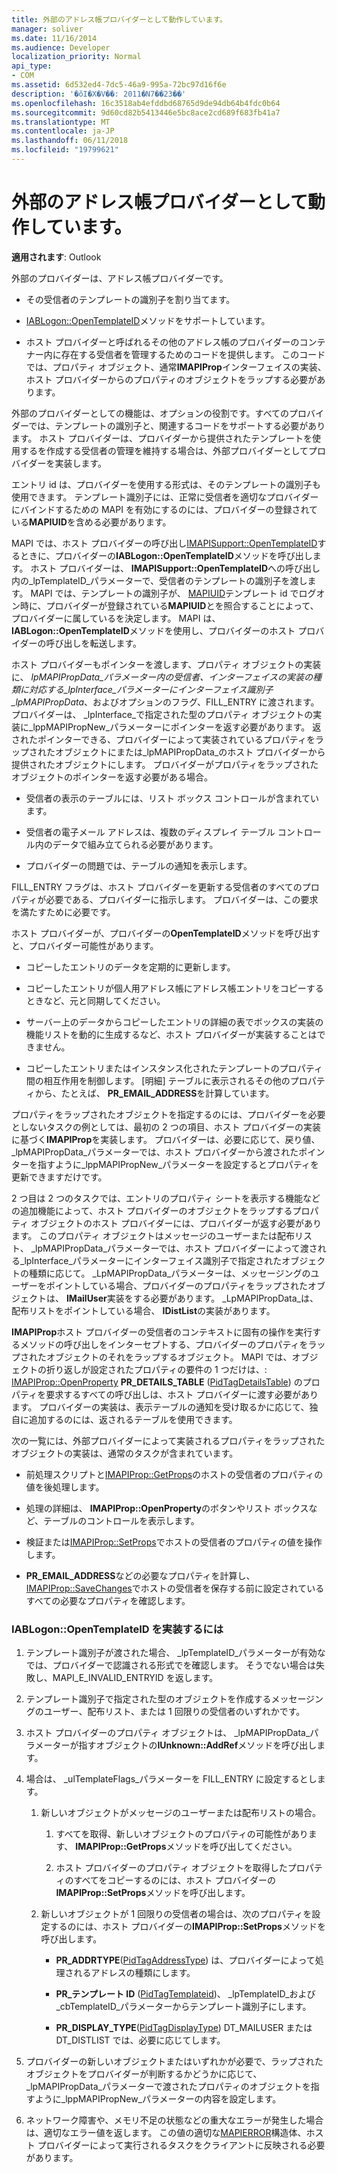 ```yaml
---
title: 外部のアドレス帳プロバイダーとして動作しています。
manager: soliver
ms.date: 11/16/2014
ms.audience: Developer
localization_priority: Normal
api_type:
- COM
ms.assetid: 6d532ed4-7dc5-46a9-995a-72bc97d16f6e
description: '�ŏI�X�V��: 2011�N7��23��'
ms.openlocfilehash: 16c3518ab4efddbd68765d9de94db64b4fdc0b64
ms.sourcegitcommit: 9d60cd82b5413446e5bc8ace2cd689f683fb41a7
ms.translationtype: MT
ms.contentlocale: ja-JP
ms.lasthandoff: 06/11/2018
ms.locfileid: "19799621"
---
```

# <a name="acting-as-a-foreign-address-book-provider"></a>外部のアドレス帳プロバイダーとして動作しています。

**適用されます**: Outlook 
  
外部のプロバイダーは、アドレス帳プロバイダーです。 
  
- その受信者のテンプレートの識別子を割り当てます。
    
- [IABLogon::OpenTemplateID](iablogon-opentemplateid.md)メソッドをサポートしています。 
    
- ホスト プロバイダーと呼ばれるその他のアドレス帳のプロバイダーのコンテナー内に存在する受信者を管理するためのコードを提供します。 このコードでは、プロパティ オブジェクト、通常**IMAPIProp**インターフェイスの実装、ホスト プロバイダーからのプロパティのオブジェクトをラップする必要があります。 
    
外部のプロバイダーとしての機能は、オプションの役割です。すべてのプロバイダーでは、テンプレートの識別子と、関連するコードをサポートする必要があります。 ホスト プロバイダーは、プロバイダーから提供されたテンプレートを使用するを作成する受信者の管理を維持する場合は、外部プロバイダーとしてプロバイダーを実装します。 
  
エントリ id は、プロバイダーを使用する形式は、そのテンプレートの識別子も使用できます。 テンプレート識別子には、正常に受信者を適切なプロバイダーにバインドするための MAPI を有効にするのには、プロバイダーの登録されている**MAPIUID**を含める必要があります。 
  
MAPI では、ホスト プロバイダーの呼び出し[IMAPISupport::OpenTemplateID](imapisupport-opentemplateid.md)するときに、プロバイダーの**IABLogon::OpenTemplateID**メソッドを呼び出します。 ホスト プロバイダーは、 **IMAPISupport::OpenTemplateID**への呼び出し内の_lpTemplateID_パラメーターで、受信者のテンプレートの識別子を渡します。 MAPI では、テンプレートの識別子が、 [MAPIUID](mapiuid.md)テンプレート id でログオン時に、プロバイダーが登録されている**MAPIUID**とを照合することによって、プロバイダーに属しているを決定します。 MAPI は、 **IABLogon::OpenTemplateID**メソッドを使用し、プロバイダーのホスト プロバイダーの呼び出しを転送します。 
  
ホスト プロバイダーもポインターを渡します、プロパティ オブジェクトの実装に、 _lpMAPIPropData_パラメーター内の受信者、インターフェイスの実装の種類に対応する_lpInterface_パラメーターにインターフェイス識別子_lpMAPIPropData_、およびオプションのフラグ、FILL_ENTRY に渡されます。 プロバイダーは、 _lpInterface_で指定された型のプロパティ オブジェクトの実装に_lppMAPIPropNew_パラメーターにポインターを返す必要があります。 返されたポインターできる、プロバイダーによって実装されているプロパティをラップされたオブジェクトにまたは_lpMAPIPropData_のホスト プロバイダーから提供されたオブジェクトにします。 プロバイダーがプロパティをラップされたオブジェクトのポインターを返す必要がある場合。
  
- 受信者の表示のテーブルには、リスト ボックス コントロールが含まれています。
    
- 受信者の電子メール アドレスは、複数のディスプレイ テーブル コントロール内のデータで組み立てられる必要があります。
    
- プロバイダーの問題では、テーブルの通知を表示します。
    
FILL_ENTRY フラグは、ホスト プロバイダーを更新する受信者のすべてのプロパティが必要である、プロバイダーに指示します。 プロバイダーは、この要求を満たすために必要です。
  
ホスト プロバイダーが、プロバイダーの**OpenTemplateID**メソッドを呼び出すと、プロバイダー可能性があります。 
  
- コピーしたエントリのデータを定期的に更新します。
    
- コピーしたエントリが個人用アドレス帳にアドレス帳エントリをコピーするときなど、元と同期してください。
    
- サーバー上のデータからコピーしたエントリの詳細の表でボックスの実装の機能リストを動的に生成するなど、ホスト プロバイダーが実装することはできません。
    
- コピーしたエントリまたはインスタンス化されたテンプレートのプロパティ間の相互作用を制御します。 [明細] テーブルに表示されるその他のプロパティから、たとえば、 **PR_EMAIL_ADDRESS**を計算しています。 
    
プロパティをラップされたオブジェクトを指定するのには、プロバイダーを必要としないタスクの例としては、最初の 2 つの項目、ホスト プロバイダーの実装に基づく**IMAPIProp**を実装します。 プロバイダーは、必要に応じて、戻り値、 _lpMAPIPropData_パラメーターでは、ホスト プロバイダーから渡されたポインターを指すように_lppMAPIPropNew_パラメーターを設定するとプロパティを更新できますだけです。 
  
2 つ目は 2 つのタスクでは、エントリのプロパティ シートを表示する機能などの追加機能によって、ホスト プロバイダーのオブジェクトをラップするプロパティ オブジェクトのホスト プロバイダーには、プロバイダーが返す必要があります。 このプロパティ オブジェクトはメッセージのユーザーまたは配布リスト、 _lpMAPIPropData_パラメーターでは、ホスト プロバイダーによって渡される_lpInterface_パラメーターにインターフェイス識別子で指定されたオブジェクトの種類に応じて。 _LpMAPIPropData_パラメーターは、メッセージングのユーザーをポイントしている場合、プロバイダーのプロパティをラップされたオブジェクトは、 **IMailUser**実装をする必要があります。 _LpMAPIPropData_は、配布リストをポイントしている場合、 **IDistList**の実装があります。 
  
**IMAPIProp**ホスト プロバイダーの受信者のコンテキストに固有の操作を実行するメソッドの呼び出しをインターセプトする、プロバイダーのプロパティをラップされたオブジェクトのそれをラップするオブジェクト。 MAPI では、オブジェクトの折り返しが設定されたプロパティの要件の 1 つだけは、: [IMAPIProp::OpenProperty](imapiprop-openproperty.md) **PR_DETAILS_TABLE** ([PidTagDetailsTable](pidtagdetailstable-canonical-property.md)) のプロパティを要求するすべての呼び出しは、ホスト プロバイダーに渡す必要があります。 プロバイダーの実装は、表示テーブルの通知を受け取るかに応じて、独自に追加するのには、返されるテーブルを使用できます。 
  
次の一覧には、外部プロバイダーによって実装されるプロパティをラップされたオブジェクトの実装は、通常のタスクが含まれています。
  
- 前処理スクリプトと[IMAPIProp::GetProps](imapiprop-getprops.md)のホストの受信者のプロパティの値を後処理します。
    
- 処理の詳細は、 **IMAPIProp::OpenProperty**のボタンやリスト ボックスなど、テーブルのコントロールを表示します。
    
- 検証または[IMAPIProp::SetProps](imapiprop-setprops.md)でホストの受信者のプロパティの値を操作します。
    
- **PR_EMAIL_ADDRESS**などの必要なプロパティを計算し、 [IMAPIProp::SaveChanges](imapiprop-savechanges.md)でホストの受信者を保存する前に設定されているすべての必要なプロパティを確認します。
    
### <a name="to-implement-iablogonopentemplateid"></a>IABLogon::OpenTemplateID を実装するには
  
1. テンプレート識別子が渡された場合、 _lpTemplateID_パラメーターが有効なでは、プロバイダーで認識される形式でを確認します。 そうでない場合は失敗し、MAPI_E_INVALID_ENTRYID を返します。 
    
2. テンプレート識別子で指定された型のオブジェクトを作成するメッセージングのユーザー、配布リスト、または 1 回限りの受信者のいずれかです。 
    
3. ホスト プロバイダーのプロパティ オブジェクトは、 _lpMAPIPropData_パラメーターが指すオブジェクトの**IUnknown::AddRef**メソッドを呼び出します。 
    
4. 場合は、 _ulTemplateFlags_パラメーターを FILL_ENTRY に設定するとします。 
    
   1. 新しいオブジェクトがメッセージのユーザーまたは配布リストの場合。
      
      1. すべてを取得、新しいオブジェクトのプロパティの可能性があります、 **IMAPIProp::GetProps**メソッドを呼び出してください。 
          
      2. ホスト プロバイダーのプロパティ オブジェクトを取得したプロパティのすべてをコピーするのには、ホスト プロバイダーの**IMAPIProp::SetProps**メソッドを呼び出します。 
      
   2. 新しいオブジェクトが 1 回限りの受信者の場合は、次のプロパティを設定するのには、ホスト プロバイダーの**IMAPIProp::SetProps**メソッドを呼び出します。 
      
      - **PR_ADDRTYPE**([PidTagAddressType](pidtagaddresstype-canonical-property.md)) は、プロバイダーによって処理されるアドレスの種類にします。
        
      - **PR\_テンプレート ID** ([PidTagTemplateid](pidtagtemplateid-canonical-property.md))、 _lpTemplateID_および_cbTemplateID_パラメーターからテンプレート識別子にします。 
        
      - **PR_DISPLAY_TYPE**([PidTagDisplayType](pidtagdisplaytype-canonical-property.md)) DT_MAILUSER または DT_DISTLIST では、必要に応じてします。
    
5. プロバイダーの新しいオブジェクトまたはいずれかが必要で、ラップされたオブジェクトをプロバイダーが判断するかどうかに応じて、 _lpMAPIPropData_パラメーターで渡されたプロパティのオブジェクトを指すように_lppMAPIPropNew_パラメーターの内容を設定します。 
    
6. ネットワーク障害や、メモリ不足の状態などの重大なエラーが発生した場合は、適切なエラー値を返します。 この値の適切な[MAPIERROR](mapierror.md)構造体、ホスト プロバイダーによって実行されるタスクをクライアントに反映される必要があります。 
    

